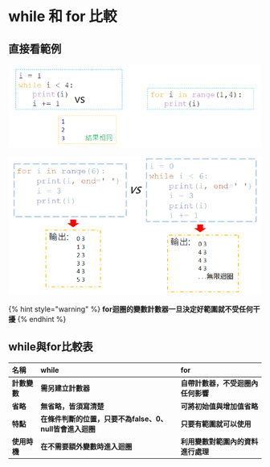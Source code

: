 # while 和 for 比較

## 直接看範例

![](../../.gitbook/assets/image%20%2862%29.png)

![](../../.gitbook/assets/image%20%2814%29.png)

{% hint style="warning" %}
**for迴圈的變數計數器一旦決定好範圍就不受任何干擾**
{% endhint %}

## **while與for比較表**

| **名稱** | **while** | **for** |
| :--- | :--- | :--- |
| **計數變數** | **需另建立計數器** | **自帶計數器，不受迴圈內任何影響** |
| **省略** | **無省略，皆須寫清楚** | **可將初始值與增加值省略** |
| **特點** | **在條件判斷的位置，只要不為false、0、null皆會進入迴圈** | **只要有範圍就可以使用** |
| **使用時機** | **在不需要額外變數時進入迴圈** | **利用變數對範圍內的資料進行處理** |

